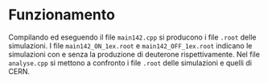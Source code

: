 # Funzionamento
Compilando ed eseguendo il file `main142.cpp` si producono i file `.root` delle simulazioni. 
I file `main142_ON_1ex.root` e `main142_OFF_1ex.root` indicano le simulazioni con e senza la produzione di deuterone rispettivamente.
Nel file `analyse.cpp` si mettono a confronto i file `.root` delle simulazioni e quelli di CERN.
